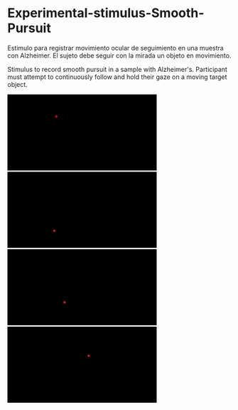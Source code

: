 # Experimental-stimulus-Smooth-Pursuit
Estimulo para registrar movimiento ocular de seguimiento en una muestra con Alzheimer. El sujeto debe seguir con la mirada un objeto en movimiento.

Stimulus to record smooth pursuit in a sample with Alzheimer's. Participant must attempt to continuously follow and hold their gaze on a moving target object.

![GIF1](https://github.com/GCMacarena/Experimental-stimulus-Smooth-Pursuit/blob/main/estimulogif1.gif) ![GIF2](https://github.com/GCMacarena/Experimental-stimulus-Smooth-Pursuit/blob/main/estimulogif2.gif)
![GIF3](https://github.com/GCMacarena/Experimental-stimulus-Smooth-Pursuit/blob/main/estimulogif3.gif)![GIF4](https://github.com/GCMacarena/Experimental-stimulus-Smooth-Pursuit/blob/main/estimulogif4.gif)


